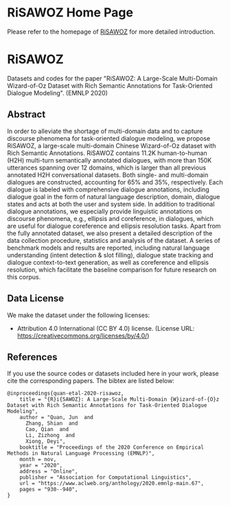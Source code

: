# RiSAWOZ Home Page
Please refer to the homepage of [RiSAWOZ](https://terryqj0107.github.io/RiSAWOZ_webpage/) for more detailed introduction.

# RiSAWOZ
Datasets and codes for the paper "RiSAWOZ: A Large-Scale Multi-Domain Wizard-of-Oz Dataset with Rich Semantic Annotations for Task-Oriented Dialogue Modeling". (EMNLP 2020)



## Abstract
In order to alleviate the shortage of multi-domain data and to capture discourse phenomena for task-oriented dialogue modeling, we propose RiSAWOZ, a large-scale multi-domain Chinese Wizard-of-Oz dataset with Rich Semantic Annotations. RiSAWOZ contains 11.2K human-to-human (H2H) multi-turn semantically annotated dialogues, with more than 150K utterances spanning over 12 domains, which is larger than all previous annotated H2H conversational datasets. Both single- and multi-domain dialogues are constructed, accounting for 65% and 35%, respectively. Each dialogue is labeled with comprehensive dialogue annotations, including dialogue goal in the form of natural language description, domain, dialogue states and acts at both the user and system side. In addition to traditional dialogue annotations, we especially provide linguistic annotations on discourse phenomena, e.g., ellipsis and coreference, in dialogues, which are useful for dialogue coreference and ellipsis resolution tasks. Apart from the fully annotated dataset, we also present a detailed description of the data collection procedure, statistics and analysis of the dataset. A series of benchmark models and results are reported, including natural language understanding (intent detection & slot filling), dialogue state tracking and dialogue context-to-text generation, as well as coreference and ellipsis resolution, which facilitate the baseline comparison for future research on this corpus.

## Data License
We make the dataset under the following licenses:
*  Attribution 4.0 International (CC BY 4.0) license. 
(License URL: https://creativecommons.org/licenses/by/4.0/)


## References
If you use the source codes or datasets included here in your work, please cite the corresponding papers. The bibtex are listed below:
```
@inproceedings{quan-etal-2020-risawoz,
    title = "{R}i{SAWOZ}: A Large-Scale Multi-Domain {W}izard-of-{O}z Dataset with Rich Semantic Annotations for Task-Oriented Dialogue Modeling",
    author = "Quan, Jun  and
      Zhang, Shian  and
      Cao, Qian  and
      Li, Zizhong  and
      Xiong, Deyi",
    booktitle = "Proceedings of the 2020 Conference on Empirical Methods in Natural Language Processing (EMNLP)",
    month = nov,
    year = "2020",
    address = "Online",
    publisher = "Association for Computational Linguistics",
    url = "https://www.aclweb.org/anthology/2020.emnlp-main.67",
    pages = "930--940",
}

```
